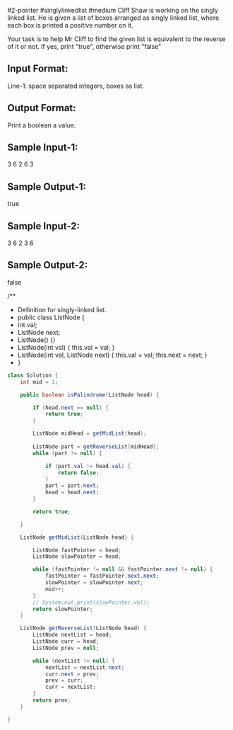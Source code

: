 #2-pointer 
#singlylinkedlist 
#medium 
Cliff Shaw is working on the singly linked list.
He is given a list of boxes arranged as singly linked list,
where each box is printed a positive number on it.

Your task is to help Mr Cliff to find the given list is equivalent to 
the reverse of it or not. If yes, print "true", otherwise print "false"

Input Format:
-------------
Line-1: space separated integers, boxes as list.

Output Format:
--------------
Print a boolean a value.

Sample Input-1:
---------------
3 6 2 6 3

Sample Output-1:
----------------
true


Sample Input-2:
---------------
3 6 2 3 6

Sample Output-2:
----------------
false

/**
 * Definition for singly-linked list.
 * public class ListNode {
 * int val;
 * ListNode next;
 * ListNode() {}
 * ListNode(int val) { this.val = val; }
 * ListNode(int val, ListNode next) { this.val = val; this.next = next; }
 * }



```java
class Solution {
    int mid = 1;

    public boolean isPalindrome(ListNode head) {

        if (head.next == null) {
            return true;
        }

        ListNode midHead = getMidList(head);
    
        ListNode part = getReverseList(midHead);
        while (part != null) {

            if (part.val != head.val) {
                return false;
            }
            part = part.next;
            head = head.next;
        }

        return true;

    }

    ListNode getMidList(ListNode head) {

        ListNode fastPointer = head;
        ListNode slowPointer = head;

        while (fastPointer != null && fastPointer.next != null) {
            fastPointer = fastPointer.next.next;
            slowPointer = slowPointer.next;
            mid++;
        }
        // System.out.print(slowPointer.val);
        return slowPointer;
    }

    ListNode getReverseList(ListNode head) {
        ListNode nextList = head;
        ListNode curr = head;
        ListNode prev = null;

        while (nextList != null) {
            nextList = nextList.next;
            curr.next = prev;
            prev = curr; 
            curr = nextList;
        }
        return prev; 
    }

}
```